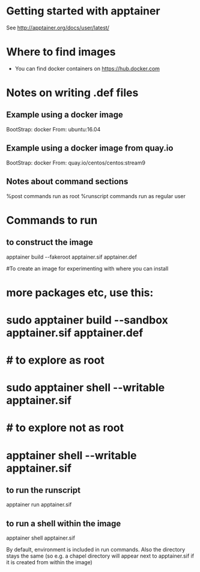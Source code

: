 # Getting started with apptainer

See http://apptainer.org/docs/user/latest/

# Where to find images

* You can find docker containers on https://hub.docker.com

# Notes on writing .def files

## Example using a docker image
BootStrap: docker
From: ubuntu:16.04

## Example using a docker image from quay.io
BootStrap: docker
From: quay.io/centos/centos:stream9

## Notes about command sections
%post commands run as root
%runscript commands run as regular user

# Commands to run

## to construct the image
apptainer build --fakeroot apptainer.sif apptainer.def

#To create an image for experimenting with where you can install
# more packages etc, use this:
#   sudo apptainer build --sandbox apptainer.sif apptainer.def
#
#   # to explore as root
#   sudo apptainer shell --writable apptainer.sif
#
#   # to explore not as root
#   apptainer shell --writable apptainer.sif


## to run the runscript
apptainer run apptainer.sif

## to run a shell within the image
apptainer shell apptainer.sif

By default, environment is included in run commands.
Also the directory stays the same (so e.g. a chapel directory
will appear next to apptainer.sif if it is created from
within the image)
